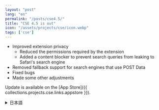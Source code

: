 ```yaml
---
layout: "post"
lang: "en"
permalink: "/posts/cse4.5/"
title: "CSE 4.5 is out"
icon: "/assets/projects/cse/icon.webp"
tags: ['cse']
---
```


- Improved extension privacy
  - Reduced the permissions required by the extension
  - Added a content blocker to prevent search queries from leaking to Safari's search engine
- Removed fallback support for search engines that use POST Data
- Fixed bugs
- Made some other adjustments

Update is available on the [App Store]({{ collections.projects.cse.links.appstore }}).

<details lang="ja">
<summary>日本語</summary>

- プライバシーに関するアップデートをしました
  - より少ない権限で拡張機能を利用できるようにしました
  - 検索クエリがSafariの検索エンジンに漏洩することを防止するためのコンテンツブロッカーを追加しました
- POSTデータを用いた検索エンジンに対するフォールバック機能を削除しました
- いくつかのバグを修正しました
- その他いくつかの調整を行いました

</details>

